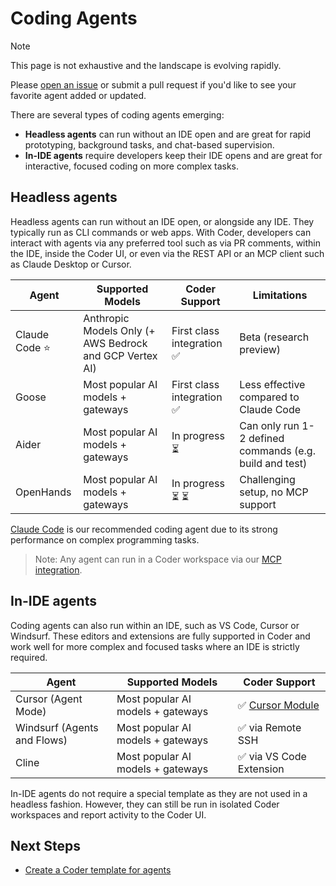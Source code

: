 # Coding Agents

> [!NOTE]
>
> This page is not exhaustive and the landscape is evolving rapidly.
>
> Please [open an issue](https://github.com/coder/coder/issues/new) or submit a
> pull request if you'd like to see your favorite agent added or updated.

There are several types of coding agents emerging:

- **Headless agents** can run without an IDE open and are great for rapid
  prototyping, background tasks, and chat-based supervision.
- **In-IDE agents** require developers keep their IDE opens and are great for
  interactive, focused coding on more complex tasks.

## Headless agents

Headless agents can run without an IDE open, or alongside any IDE. They
typically run as CLI commands or web apps. With Coder, developers can interact
with agents via any preferred tool such as via PR comments, within the IDE,
inside the Coder UI, or even via the REST API or an MCP client such as Claude
Desktop or Cursor.

| Agent         | Supported Models                                        | Coder Support             | Limitations                                             |
|---------------|---------------------------------------------------------|---------------------------|---------------------------------------------------------|
| Claude Code ⭐ | Anthropic Models Only (+ AWS Bedrock and GCP Vertex AI) | First class integration ✅ | Beta (research preview)                                 |
| Goose         | Most popular AI models + gateways                       | First class integration ✅ | Less effective compared to Claude Code                  |
| Aider         | Most popular AI models + gateways                       | In progress ⏳             | Can only run 1-2 defined commands (e.g. build and test) |
| OpenHands     | Most popular AI models + gateways                       | In progress ⏳ ⏳           | Challenging setup, no MCP support                       |

[Claude Code](https://github.com/anthropics/claude-code) is our recommended
coding agent due to its strong performance on complex programming tasks.

> Note: Any agent can run in a Coder workspace via our
> [MCP integration](./headless.md).

## In-IDE agents

Coding agents can also run within an IDE, such as VS Code, Cursor or Windsurf.
These editors and extensions are fully supported in Coder and work well for more
complex and focused tasks where an IDE is strictly required.

| Agent                       | Supported Models                  | Coder Support                                                |
|-----------------------------|-----------------------------------|--------------------------------------------------------------|
| Cursor (Agent Mode)         | Most popular AI models + gateways | ✅ [Cursor Module](https://registry.coder.com/modules/cursor) |
| Windsurf (Agents and Flows) | Most popular AI models + gateways | ✅ via Remote SSH                                             |
| Cline                       | Most popular AI models + gateways | ✅ via VS Code Extension                                      |

In-IDE agents do not require a special template as they are not used in a
headless fashion. However, they can still be run in isolated Coder workspaces
and report activity to the Coder UI.

## Next Steps

- [Create a Coder template for agents](./create-template.md)
